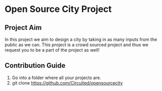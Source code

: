 # Open Source City Project 

## Project Aim  
In this project we aim to design a city by taking in as many inputs from the public as we can. This project is a crowd sourced project and thus we request you to be a part of the project as well!
 

## Contribution Guide

1. Go into a folder where all your projects are.
2. git clone https://github.com/Circuited/opensourcecity

